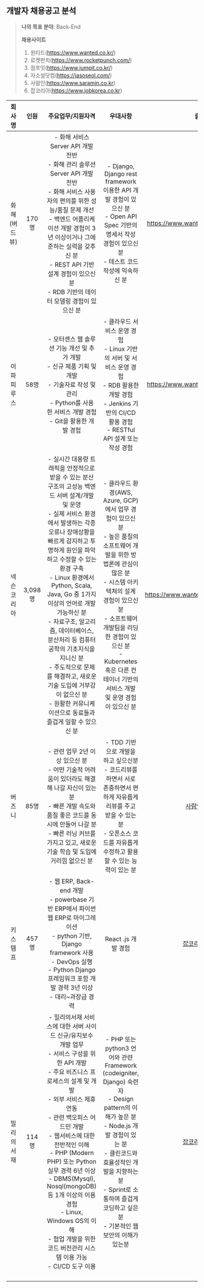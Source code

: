 ## 개발자 채용공고 분석

> **나의 목표 분야**: Back-End
>
> **채용사이트**
>
> 1) 원티드(https://www.wanted.co.kr/)
> 2) 로켓펀치(https://www.rocketpunch.com/)
> 3) 점프잇(https://www.jumpit.co.kr/)
> 4) 자소설닷컴(https://jasoseol.com/)
> 5) 사람인(https://www.saramin.co.kr)
> 6) 잡코리아(https://www.jobkorea.co.kr)

|    회사명    |  인원   |                      주요업무/지원자격                       |                           우대사항                           |                             출처                             |
| :----------: | :-----: | :----------------------------------------------------------: | :----------------------------------------------------------: | :----------------------------------------------------------: |
| 화해(버드뷰) |  170명  | - 화해 서비스 Server API 개발 전반<br/>- 화해 관리 솔루션 Server API 개발 전반<br/>- 화해 서비스 사용자의 편의를 위한 성능/품질 문제 개선<br/>- 백엔드 어플리케이션 개발 경험이 3년 이상이거나 그에 준하는 실력을 갖추신 분<br/>- REST API 기반 설계 경험이 있으신 분<br/>- RDB 기반의 데이터 모델링 경험이 있으신 분 | - Django, Django rest framework 이용한 API 개발 경험이 있으신 분<br/>- Open API Spec 기반의 명세서 작성 경험이 있으신 분<br/>- 테스트 코드 작성에 익숙하신 분 |              https://www.wanted.co.kr/wd/30450               |
|  이파피루스  |  58명   | - 모터센스 웹 솔루션 기능 개선 및 추가 개발<br/>- 신규 제품 기획 및 개발<br/>- 기술자료 작성 및 관리<br/>- Python를 사용한 서비스 개발 경험<br/>- Git을 활용한 개발 경험 | - 클라우드 서비스 운영 경험<br/>- Linux 기반의 서버 및 서비스 운영 경험<br/>- RDB 활용한 개발 경험<br/>- Jenkins 기반의 CI/CD 활용 경험<br/>- RESTful API 설계 또는 작성 경험 |              https://www.wanted.co.kr/wd/66377               |
|  넥슨코리아  | 3,098명 | - 실시간 대용량 트래픽을 안정적으로 받을 수 있는 분산 구조의 고성능 백엔드 서버 설계/개발 및 운영<br/>- 실제 서비스 환경에서 발생하는 각종 오류나 장애상황을 빠르게 감지하고 투명하게 원인을 파악하고 수정할 수 있는 환경 구축<br/>- Linux 환경에서 Python, Scala, Java, Go 중 1가지 이상의 언어로 개발 가능하신 분<br/>- 자료구조, 알고리즘, 데이터베이스, 분산처리 등 컴퓨터 공학의 기초지식을 지니신 분<br/>- 주도적으로 문제를 해결하고, 새로운 기술 도입에 거부감이 없으신 분<br/>- 원활한 커뮤니케이션으로 동료들과 즐겁게 일할 수 있으신 분 | - 클라우드 환경(AWS, Azure, GCP)에서 업무 경험이 있으신 분<br/>- 높은 품질의 소프트웨어 개발을 위한 방법론에 관심이 많은 분<br/>- 시스템 아키텍쳐의 설계 경험이 있으신 분<br/>- 소프트웨어 개발팀을 리딩한 경험이 있으신 분<br/>- Kubernetes 혹은 다른 컨테이너 기반의 서비스 개발 및 운영 경험이 있으신 분 |              https://www.wanted.co.kr/wd/107054              |
|    버즈니    |  85명   | - 관련 업무 2년 이상 있으신 분 <br/>- 어떤 기술적 어려움이 있더라도 해결해 나갈 자신이 있는 분<br/>- 빠른 개발 속도와 품질 좋은 코드를 동시에 만들어 나갈 분<br/>- 빠른 러닝 커브를 가지고 있고, 새로운 기술 학습 및 도입에 거리낌 없으신 분 | - TDD 기반으로 개발을 하고 싶으신분<br/>- 코드리뷰를 하면서 서로 존중하면서 편하게 자유롭게 리뷰를 주고 받을 수 있는분<br/>- 오픈소스 코드를 자유롭게 수정하고 활용할 수 있는 능력이 있는 분 | [사람인 링크](https://www.saramin.co.kr/zf_user/jobs/relay/view?isMypage=no&rec_idx=43329606&recommend_ids=eJxFjkEWAkAIQk%2FTXkFD1x2k%2B98iqzfj8oMCQaLhepfroVeAwXzGQU9voA9aFowc9C8SQlYdl2G07ONiZDcf7J9rge4pwh8DYaYbFdOrvFE%2Bm%2BjrkiZbhLxuEdnVub%2BUCNtVkAwXzTPFLfJwxUblKNpjpdUPPzOqP%2Fc%3D&view_type=search&searchword=%EB%B0%B1%EC%97%94%EB%93%9C+python&searchType=search&gz=1&t_ref_content=generic&t_ref=search&paid_fl=n&search_uuid=492d327b-4aa4-4a7f-bf54-bcce669f2d75#seq=0) |
|   키스템프   |  457명  | - 웹 ERP, Back-end 개발<br/>- powerbase 기반 ERP에서 파이썬 웹 ERP로 마이그레이션<br/>- python 기반, Django framework 사용<br/>- DevOps 실행<br/>- Python Django 프레임워크 포함 개발 경력 3년 이상<br/>- 대리~과장급 경력 |                     React .js 개발 경험                      | [잡코리아 링크](https://www.jobkorea.co.kr/Recruit/GI_Read/38867277?Oem_Code=C1&logpath=1&stext=python%20%EA%B0%9C%EB%B0%9C%EC%9E%90&listno=48) |
|  밀리의서재  |  114명  | - 밀리의서재 서비스에 대한 서버 사이드 신규/유지보수 개발 업무<br/>- 서비스 구성을 위한 API 개발<br/>- 주요 비즈니스 프로세스의 설계 및 개발<br/>- 외부 서비스 제휴 연동<br/>- 관련 백오피스 어드민 개발<br/>- 웹서비스에 대한 전반적인 이해<br/>- PHP (Modern PHP) 또는 Python 실무 경력 6년 이상<br/>- DBMS(Mysql), Nosql(mongoDB) 등 1개 이상의 이용 경험<br/>- Linux, Windows OS의 이해<br/>- 협업 개발을 위한 코드 버전관리 시스템 이용 가능<br/>- CI/CD 도구 이용 | - PHP 또는 python3 언어와 관련 Framework (codeigniter, Django) 숙련자<br/>- Design pattern의 이해가 높은 분<br/>- Node.js 개발 경험이 있는 분<br/>- 클린코드와 효율성적인 개발을 지향하는 분<br/>- Sprint로 소통하며 즐겁게 코딩하고 싶은 분<br/>- 기본적인 웹보안의 이해가 있는분 | [잡코리아 링크](https://www.jobkorea.co.kr/Recruit/GI_Read/38377207?Oem_Code=C1&logpath=1&stext=python%20%EA%B0%9C%EB%B0%9C%EC%9E%90&listno=91) |
|              |         |                                                              |                                                              |                                                              |
|              |         |                                                              |                                                              |                                                              |
|              |         |                                                              |                                                              |                                                              |
|              |         |                                                              |                                                              |                                                              |

